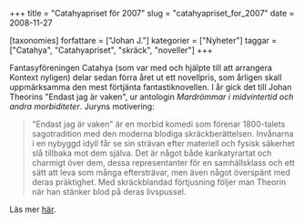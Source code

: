 +++
title = "Catahyapriset för 2007"
slug = "catahyapriset_for_2007"
date = 2008-11-27

[taxonomies]
forfattare = ["Johan J."]
kategorier = ["Nyheter"]
taggar = ["Catahya", "Catahyapriset", "skräck", "noveller"]
+++

Fantasyföreningen Catahya (som var med och hjälpte till att arrangera Kontext nyligen) delar sedan förra året ut ett novellpris, som årligen skall uppmärksamma den mest förtjänta fantastiknovellen. I år gick det till Johan Theorins "Endast jag är vaken", ur antologin <i>Mardrömmar i midvintertid och andra morbiditeter</i>. Juryns motivering:

<blockquote> "Endast jag är vaken" är en morbid komedi som förenar 1800-talets sagotradition med den moderna blodiga skräckberättelsen. Invånarna i en nybyggd idyll får se sin strävan efter materiell och fysisk säkerhet slå tillbaka mot dem själva. Det är något både karikatyrartat och charmigt över dem, dessa representanter för en samhällsklass och ett sätt att leva som många eftersträvar, men även något överspänt med deras präktighet. Med skräckblandad förtjusning följer man Theorin när han stänker blod på deras livspussel.</blockquote>

Läs mer <a href="http://www.catahya.net/nyhet.asp?id=2735" target="_blank">här</a>.
